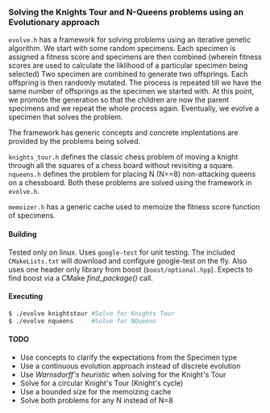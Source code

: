 ### Solving the Knights Tour and N-Queens problems using an Evolutionary approach 

`evolve.h` has a framework for solving problems using an iterative genetic algorithm. We start with some random specimens. Each specimen is assigned a fitness score and specimens are then combined (wherein fitness scores are used to calculate the liklihood of a particular specimen being selected) Two specimen are combined to generate two offsprings. Each offspring is then randomly mutated. The process is repeated till we have the same number of offsprings as the specimen we started with. At this point, we promote the generation so that the children are now the parent specimens and we repeat the whole process again. Eventually,  we evolve a specimen that solves the problem. 

The framework has generic concepts and concrete implentations are provided by the problems being solved.

`knights_tour.h` defines the classic chess problem of moving a knight through all the squares of a chess board without revisiting a square. `nqueens.h` defines the problem for placing N (N==8) non-attacking queens on a chessboard. Both these problems are solved using the framework in `evolve.h`.

`memoizer.h` has a generic cache used to memoize the fitness score function of specimens. 

#### Building

Tested only on linux. Uses `google-test` for unit testing. The included `CMakeLists.txt` will download and configure google-test on the fly. Also uses one header only library from boost (`boost/optional.hpp`). Expects to find boost via a CMake *find_package()* call.

#### Executing

```sh
$ ./evolve knightstour #Solve for Knights Tour
$ ./evolve nqueens     #Solve for NQueens
```

#### TODO

- Use concepts to clarify the expectations from the Specimen type
- Use a continuous evolution approach instead of discrete evolution
- Use _Warnsdorff's heuristic_ when solving for the Knight's Tour
- Solve for a circular Knight's Tour (Knight's cycle)
- Use a bounded size for the memoizing cache
- Solve both problems for any N instead of N=8

